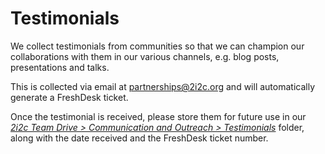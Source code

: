 # Testimonials

We collect testimonials from communities so that we can champion our collaborations with them in our various channels, e.g. blog posts, presentations and talks.

This is collected via email at [partnerships@2i2c.org](mailto:partnerships@2i2c.org) and will automatically generate a FreshDesk ticket. 

Once the testimonial is received, please store them for future use in our *[2i2c Team Drive > Communication and Outreach > Testimonials](https://drive.google.com/drive/folders/19m4Gr40A1vR-f3qDy9fClqumQRp5zqcK?usp=drive_link)* folder, along with the date received and the FreshDesk ticket number.
